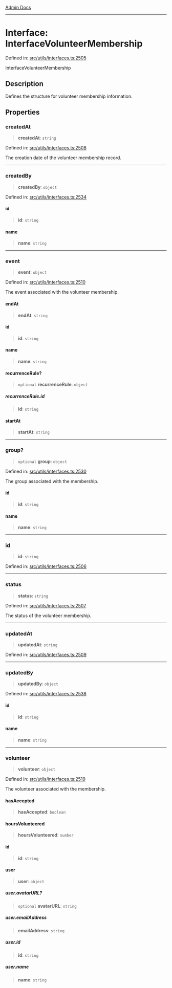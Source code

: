 [Admin Docs](/)

***

# Interface: InterfaceVolunteerMembership

Defined in: [src/utils/interfaces.ts:2505](https://github.com/PalisadoesFoundation/talawa-admin/blob/main/src/utils/interfaces.ts#L2505)

InterfaceVolunteerMembership

## Description

Defines the structure for volunteer membership information.

## Properties

### createdAt

> **createdAt**: `string`

Defined in: [src/utils/interfaces.ts:2508](https://github.com/PalisadoesFoundation/talawa-admin/blob/main/src/utils/interfaces.ts#L2508)

The creation date of the volunteer membership record.

***

### createdBy

> **createdBy**: `object`

Defined in: [src/utils/interfaces.ts:2534](https://github.com/PalisadoesFoundation/talawa-admin/blob/main/src/utils/interfaces.ts#L2534)

#### id

> **id**: `string`

#### name

> **name**: `string`

***

### event

> **event**: `object`

Defined in: [src/utils/interfaces.ts:2510](https://github.com/PalisadoesFoundation/talawa-admin/blob/main/src/utils/interfaces.ts#L2510)

The event associated with the volunteer membership.

#### endAt

> **endAt**: `string`

#### id

> **id**: `string`

#### name

> **name**: `string`

#### recurrenceRule?

> `optional` **recurrenceRule**: `object`

##### recurrenceRule.id

> **id**: `string`

#### startAt

> **startAt**: `string`

***

### group?

> `optional` **group**: `object`

Defined in: [src/utils/interfaces.ts:2530](https://github.com/PalisadoesFoundation/talawa-admin/blob/main/src/utils/interfaces.ts#L2530)

The group associated with the membership.

#### id

> **id**: `string`

#### name

> **name**: `string`

***

### id

> **id**: `string`

Defined in: [src/utils/interfaces.ts:2506](https://github.com/PalisadoesFoundation/talawa-admin/blob/main/src/utils/interfaces.ts#L2506)

***

### status

> **status**: `string`

Defined in: [src/utils/interfaces.ts:2507](https://github.com/PalisadoesFoundation/talawa-admin/blob/main/src/utils/interfaces.ts#L2507)

The status of the volunteer membership.

***

### updatedAt

> **updatedAt**: `string`

Defined in: [src/utils/interfaces.ts:2509](https://github.com/PalisadoesFoundation/talawa-admin/blob/main/src/utils/interfaces.ts#L2509)

***

### updatedBy

> **updatedBy**: `object`

Defined in: [src/utils/interfaces.ts:2538](https://github.com/PalisadoesFoundation/talawa-admin/blob/main/src/utils/interfaces.ts#L2538)

#### id

> **id**: `string`

#### name

> **name**: `string`

***

### volunteer

> **volunteer**: `object`

Defined in: [src/utils/interfaces.ts:2519](https://github.com/PalisadoesFoundation/talawa-admin/blob/main/src/utils/interfaces.ts#L2519)

The volunteer associated with the membership.

#### hasAccepted

> **hasAccepted**: `boolean`

#### hoursVolunteered

> **hoursVolunteered**: `number`

#### id

> **id**: `string`

#### user

> **user**: `object`

##### user.avatarURL?

> `optional` **avatarURL**: `string`

##### user.emailAddress

> **emailAddress**: `string`

##### user.id

> **id**: `string`

##### user.name

> **name**: `string`
